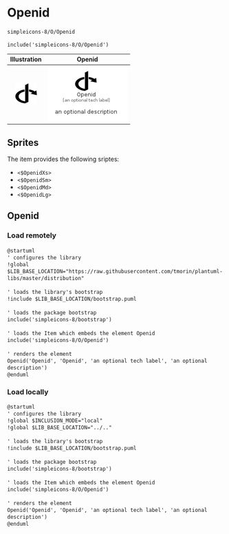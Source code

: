 # Openid


```text
simpleicons-8/O/Openid
```

```text
include('simpleicons-8/O/Openid')
```



| Illustration | Openid |
| :---: | :---: |
| ![illustration for Illustration](../../simpleicons-8/O/Openid.png) | ![illustration for Openid](../../simpleicons-8/O/Openid.Local.png) |



## Sprites
The item provides the following sriptes:

- `<$OpenidXs>`
- `<$OpenidSm>`
- `<$OpenidMd>`
- `<$OpenidLg>`





## Openid

### Load remotely
```plantuml
@startuml
' configures the library
!global $LIB_BASE_LOCATION="https://raw.githubusercontent.com/tmorin/plantuml-libs/master/distribution"

' loads the library's bootstrap
!include $LIB_BASE_LOCATION/bootstrap.puml

' loads the package bootstrap
include('simpleicons-8/bootstrap')

' loads the Item which embeds the element Openid
include('simpleicons-8/O/Openid')

' renders the element
Openid('Openid', 'Openid', 'an optional tech label', 'an optional description')
@enduml
```

### Load locally
```plantuml
@startuml
' configures the library
!global $INCLUSION_MODE="local"
!global $LIB_BASE_LOCATION="../.."

' loads the library's bootstrap
!include $LIB_BASE_LOCATION/bootstrap.puml

' loads the package bootstrap
include('simpleicons-8/bootstrap')

' loads the Item which embeds the element Openid
include('simpleicons-8/O/Openid')

' renders the element
Openid('Openid', 'Openid', 'an optional tech label', 'an optional description')
@enduml
```

